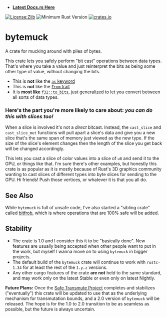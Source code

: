 * **[Latest Docs.rs Here](https://docs.rs/bytemuck/)**


[![License:Zlib](https://img.shields.io/badge/License-Zlib-brightgreen.svg)](https://opensource.org/licenses/Zlib)
![Minimum Rust Version](https://img.shields.io/badge/Min%20Rust-1.34-green.svg)
[![crates.io](https://img.shields.io/crates/v/bytemuck.svg)](https://crates.io/crates/bytemuck)

# bytemuck

A crate for mucking around with piles of bytes.

This crate lets you safely perform "bit cast" operations between data types.
That's where you take a value and just reinterpret the bits as being some other
type of value, without changing the bits.

* This is **not** like the [`as` keyword][keyword-as]
* This is **not** like the [`From` trait][from-trait]
* It is **most like** [`f32::to_bits`][f32-to_bits], just generalized to let you
  convert between all sorts of data types.

[keyword-as]: https://doc.rust-lang.org/nightly/std/keyword.as.html
[from-trait]: https://doc.rust-lang.org/nightly/core/convert/trait.From.html
[f32-to_bits]: https://doc.rust-lang.org/nightly/std/primitive.f32.html#method.to_bits

### Here's the part you're more likely to care about: *you can do this with slices too!*

When a slice is involved it's not a *direct* bitcast. Instead, the `cast_slice`
and `cast_slice_mut` functions will pull apart a slice's data and give you a new
slice that's the same span of memory just viewed as the new type. If the size of
the slice's element changes then the length of the slice you get back will be
changed accordingly.

This lets you cast a slice of color values into a slice of `u8` and send it to
the GPU, or things like that. I'm sure there's other examples, but honestly this
crate is as popular as it is mostly because of Rust's 3D graphics community
wanting to cast slices of different types into byte slices for sending to the
GPU. Hi friends! Push those vertices, or whatever it is that you all do.

## See Also

While `bytemuck` is full of unsafe code, I've also started a "sibling crate"
called [bitfrob](https://docs.rs/bitfrob/latest/bitfrob/), which is where
operations that are 100% safe will be added.

## Stability

* The crate is 1.0 and I consider this it to be "basically done". New features
  are usually being accepted when other people want to put in the work, but
  myself I wanna move on to using `bytemuck` in bigger projects.
* The default build of the `bytemuck` crate will continue to work with `rustc-1.34`
  for at least the rest of the `1.y.z` versions.
* Any other cargo features of the crate **are not** held to the same standard, and
  may work only on the latest Stable or even only on latest Nightly.

**Future Plans:** Once the [Safe Transmute Project][pg-st] completes and
stabilizes ("eventually") this crate will be updated to use that as the
underlying mechanism for transmutation bounds, and a 2.0 version of `bytemuck`
will be released. The hope is for the 1.0 to 2.0 transition to be as seamless as
possible, but the future is always uncertain.

[pg-st]: https://rust-lang.github.io/rfcs/2835-project-safe-transmute.html
